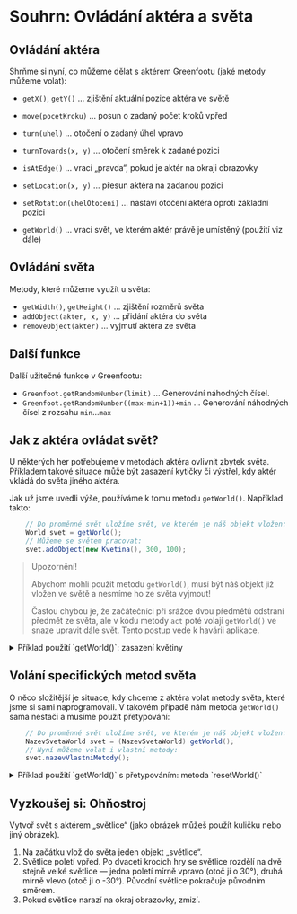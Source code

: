 # Souhrn: Ovládání aktéra a světa

## Ovládání aktéra

Shrňme si nyní, co můžeme dělat s&nbsp;aktérem Greenfootu (jaké metody můžeme volat):

 - `getX()`, `getY()` &hellip; zjištění aktuální pozice aktéra ve světě

 - `move(pocetKroku)` &hellip; posun o&nbsp;zadaný počet kroků vpřed
 - `turn(uhel)` &hellip; otočení o&nbsp;zadaný úhel vpravo
 - `turnTowards(x, y)` &hellip; otočení směrek k&nbsp;zadané pozici
 - `isAtEdge()` &hellip; vrací „pravda“, pokud je aktér na okraji obrazovky
 - `setLocation(x, y)` &hellip; přesun aktéra na zadanou pozici
 - `setRotation(uhelOtoceni)` &hellip; nastaví otočení aktéra oproti základní pozici
 - `getWorld()` &hellip; vrací svět, ve kterém aktér právě je umístěný (použití viz dále)

## Ovládání světa

Metody, které můžeme využít u&nbsp;světa:
 - `getWidth()`, `getHeight()` &hellip; zjištění rozměrů světa
 - `addObject(akter, x, y)` &hellip; přidání aktéra do světa
 - `removeObject(akter)` &hellip; vyjmutí aktéra ze světa


## Další funkce

Další užitečné funkce v&nbsp;Greenfootu:
 - `Greenfoot.getRandomNumber(limit)` &hellip; Generování náhodných čísel.
 - `Greenfoot.getRandomNumber((max-min+1))+min` &hellip; Generování náhodných čísel z&nbsp;rozsahu `min`...`max`

## Jak z&nbsp;aktéra ovládat svět?

U&nbsp;některých her potřebujeme v&nbsp;metodách aktéra ovlivnit zbytek světa. Příkladem takové situace může být zasazení kytičky či výstřel, kdy aktér vkládá do světa jiného aktéra.

Jak už jsme uvedli výše, používáme k&nbsp;tomu metodu `getWorld()`. Například takto:
```java
    // Do proměnné svět uložíme svět, ve kterém je náš objekt vložen:
    World svet = getWorld();                
    // Můžeme se světem pracovat:    
    svet.addObject(new Kvetina(), 300, 100);
```

> Upozornění!
>
> Abychom mohli použít metodu `getWorld()`, musí být náš objekt již vložen ve světě a&nbsp;nesmíme ho ze světa vyjmout!
>
> Častou chybou je, že začátečníci při srážce dvou předmětů odstraní předmět ze světa, ale v&nbsp;kódu metody `act` poté volají `getWorld()` ve snaze upravit dále svět. Tento postup vede k&nbsp;havárii aplikace.

<details><summary>Příklad použití `getWorld()`: zasazení květiny</summary>

```java
public class Zahradnik extends Actor 
{
    /**
     * Vytvoří nového aktéra třídy Kvetina a umístí ho do světa 
     * na stejnou pozici, kde je nyní zahradník.
     */
    public void zasadKvetinu()
    {
        World svet = getWorld();
        svet.addObject(new Kvetina(), getX(), getY());
    }

    public void act()
    {
        if (/*... podmínka pro zasazení květiny ...*/)
        {
            zasadKvetinu();
        }

    }
}
```

</details>


## Volání specifických metod světa

O&nbsp;něco složitější je situace, kdy chceme z&nbsp;aktéra volat metody světa, které jsme si sami naprogramovali. V&nbsp;takovém případě nám metoda `getWorld()` sama nestačí a&nbsp;musíme použít přetypování:
```java
    // Do proměnné svět uložíme svět, ve kterém je náš objekt vložen: 
    NazevSvetaWorld svet = (NazevSvetaWorld) getWorld();
    // Nyní můžeme volat i vlastní metody:
    svet.nazevVlastniMetody();
```

<details><summary>Příklad použití `getWorld()` s&nbsp;přetypováním: metoda `resetWorld()`</summary>

```java
public class SpawnWorld extends World
{
    /**
     * Metoda přidá do středu světa příšeru, která bude otočená 
     * směrem k zadaným souřadnicím.
     * Předpokládáme, že třída Monster už existuje -> pokud ji 
     * zatím nemáš, vytvoř si ji!
     * @param x Souřadnice X, ke které má být příšera otočena
     * @param y Souřadnice Y, ke které má být příšera otočena
     */
    public void spawnMonsterTurnedTowards(int x, int y)
    {
        Monster monster = new Monster();
        int stredX = getWidth()/2;
        int stredY = getHeight()/2;
        addObject(monster, stredX, stredY);
        monster.turnTowards(x, y);
    }

    public SpawnWorld()
    {
        super(600, 400);
        addObject(new Spawner, 10, 200);
    }
}

public class Monster extends Actor
{
    public void act() 
    {
        move(1);
    }
}

public class Spawner extends Actor
{
    int pocitadlo = 0;

    public void act()
    {
        // Po deseti krocích hry spusť vytvoření příšery 
        //  metodou spawnMonsterTurnedTowards():
        pocitadlo++;
        if (pocitadlo >= 10)
        {
            pocitadlo = 0;
            SpawnWorld svet = (SpawnWorld) getWorld();
            svet.spawnMonsterTurnedTowards(getX(), getY());
        }

        // Posuň se...
        move(2);
    }
}
```

</details>

## Vyzkoušej si: Ohňostroj

Vytvoř svět s&nbsp;aktérem „světlice“ (jako obrázek můžeš použít kuličku nebo jiný obrázek).
1. Na začátku vlož do světa jeden objekt „světlice“.
2. Světlice poletí vpřed. Po dvaceti krocích hry se světlice rozdělí na dvě stejně velké světlice &mdash; jedna poletí mírně vpravo (otoč ji o 30°), druhá mírně vlevo (otoč ji o&nbsp;-30°). Původní světlice pokračuje původním směrem.
3. Pokud světlice narazí na okraj obrazovky, zmizí.